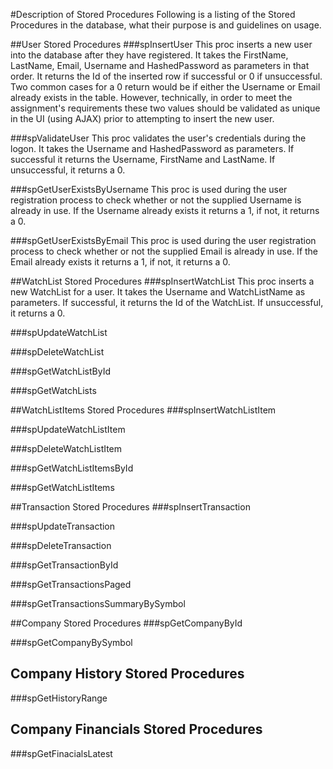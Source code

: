 #Description of Stored Procedures
Following is a listing of the Stored Procedures in the database, what their purpose is and guidelines on usage.

##User Stored Procedures
###spInsertUser
This proc inserts a new user into the database after they have registered. It takes the FirstName, LastName, Email, Username and HashedPassword as parameters in that order. It returns the Id of the inserted row if successful or 0 if unsuccessful. Two common cases for a 0 return would be if either the Username or Email already exists in the table. However, technically, in order to meet the assignment's requirements these two values should be validated as unique in the UI (using AJAX) prior to attempting to insert the new user.

###spValidateUser
This proc validates the user's credentials during the logon. It takes the Username and HashedPassword as parameters. If successful it returns the Username, FirstName and LastName. If unsuccessful, it returns a 0.

###spGetUserExistsByUsername
This proc is used during the user registration process to check whether or not the supplied Username is already in use. If the Username already exists it returns a 1, if not, it returns a 0.

###spGetUserExistsByEmail
This proc is used during the user registration process to check whether or not the supplied Email is already in use. If the Email already exists it returns a 1, if not, it returns a 0.

##WatchList Stored Procedures
###spInsertWatchList
This proc inserts a new WatchList for a user. It takes the Username and WatchListName as parameters. If successful, it returns the Id of the WatchList. If unsuccessful, it returns a 0.

###spUpdateWatchList

###spDeleteWatchList

###spGetWatchListById

###spGetWatchLists

##WatchListItems Stored Procedures
###spInsertWatchListItem

###spUpdateWatchListItem

###spDeleteWatchListItem

###spGetWatchListItemsById

###spGetWatchListItems

##Transaction Stored Procedures
###spInsertTransaction

###spUpdateTransaction

###spDeleteTransaction

###spGetTransactionById

###spGetTransactionsPaged

###spGetTransactionsSummaryBySymbol

##Company Stored Procedures
###spGetCompanyById

###spGetCompanyBySymbol

## Company History Stored Procedures
###spGetHistoryRange

## Company Financials Stored Procedures
###spGetFinacialsLatest
